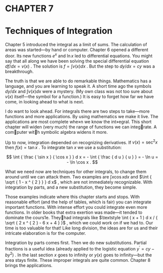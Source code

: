 # CHAPTER 7

# Techniques of Integration

Chapter 5 introduced the integral as a limit of sums. The calculation of areas was started—by hand or computer. Chapter 6 opened a different door. Its new functions $e ^ { x }$ and $\ln x$ led to differential equations. You might say that all along we have been solving the special differential equation $d f / d x = v ( x )$ . The solution is $f = \int v ( x ) d x$ . But the step to $d y / d x = c y$ was a breakthrough.

The truth is that we are able to do remarkable things. Mathematics has a language, and you are learning to speak it. A short time ago the symbols $d y / d x$ and $\int v ( x ) d x$ were a mystery. (My own class was not too sure about $v ( x )$ itself—the symbol for a function.) It is easy to forget how far we have come, in looking ahead to what is next.

I do want to look ahead. For integrals there are two steps to take—more functions and more applications. By using mathematics we make it live. The applications are most complete whe»n we know the int»egral. This short chapter will widen (very much) the range of functions we can integrate. A computer with symbolic algebra widens it more.

Up to now, integration depended on recognizing derivatives. If $v ( x ) = \sec ^ { 2 } { x }$ then $f ( x ) = \tan x$ . To integrate tan $x$ we use a substitution:

$$
\int { \frac { \sin x } { \cos x } } d x = - \int { \frac { d u } { u } } = - \ln u = - \ln \cos x .
$$

What we need now are techniques for other integrals, to change them around until we can attack them. Two examples are $\int x \cos x d x$ and $\int { \sqrt { 1 - x ^ { 2 } } } d x$ , which are not immediately recognizable. With integration by parts, and a new substitution, they become simple.

Those examples indicate where this chapter starts and stops. With reasonable effort (and the help of tables, which is fair) you can integrate important functions. With intense effort you could integrate even more functions. In older books that extra exertion was made—it tended to dominate the cours1e. Theyhad integrals like $\textstyle \int ( x + 1 ) d x / { \sqrt { 2 x ^ { 2 } - 6 x + 4 } }$ , which we could work on if we had to. Our time is too valuable for that! Like long division, the ideas are for us and their intricate elaboration is for the computer.

Integration by parts comes first. Then we do new substitutions. Partial fractions is a useful idea (already applied to the logistic equation $y ^ { \prime } { = } c y - b y ^ { 2 } )$ . In the last section $x$ goes to infinity or $y ( x )$ goes to infinity—but the area stays finite. These improper integrals are quite common. Chapter 8 brings the applications.